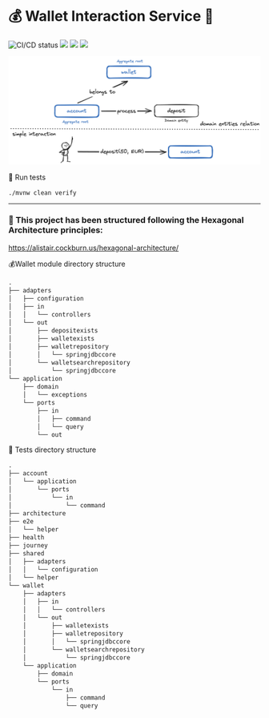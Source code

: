 # 💰 Wallet Interaction Service 💸

![CI/CD status](https://github.com/erickgualpa/wallet-interaction-service/actions/workflows/maven.yml/badge.svg)
[![](https://img.shields.io/badge/Spring%20Boot%20Version-3.4.1-blue)](/pom.xml)
[![](https://img.shields.io/badge/Java%20Version-21-blue)](/pom.xml)
[![](https://img.shields.io/badge/Kotlin%20Version-2.0.0-blue)](/pom.xml)

![wallet-interaction-service](etc/wallet-interaction-service.png)

🧪 Run tests
<br>

```shell script
./mvnw clean verify
```

---

### 📣 This project has been structured following the Hexagonal Architecture principles:

https://alistair.cockburn.us/hexagonal-architecture/

[//]: # (Directory tree below was generated using 'tree -d' command in the 'src/main/kotlin/org/egualpam/contexts/payment/walletinteractionservice/wallet' directory)

💰Wallet module directory structure

```
.
├── adapters
│   ├── configuration
│   ├── in
│   │   └── controllers
│   └── out
│       ├── depositexists
│       ├── walletexists
│       ├── walletrepository
│       │   └── springjdbccore
│       └── walletsearchrepository
│           └── springjdbccore
└── application
    ├── domain
    │   └── exceptions
    └── ports
        ├── in
        │   ├── command
        │   └── query
        └── out
```

🧪 Tests directory structure

[//]: # (Directory tree below was generated using 'tree -d' command in the 'src/test/kotlin/org/egualpam/contexts/payment/walletinteractionservice' directory)

```
.
├── account
│   └── application
│       └── ports
│           └── in
│               └── command
├── architecture
├── e2e
│   └── helper
├── health
├── journey
├── shared
│   ├── adapters
│   │   └── configuration
│   └── helper
└── wallet
    ├── adapters
    │   ├── in
    │   │   └── controllers
    │   └── out
    │       ├── walletexists
    │       ├── walletrepository
    │       │   └── springjdbccore
    │       └── walletsearchrepository
    │           └── springjdbccore
    └── application
        ├── domain
        └── ports
            └── in
                ├── command
                └── query
```

